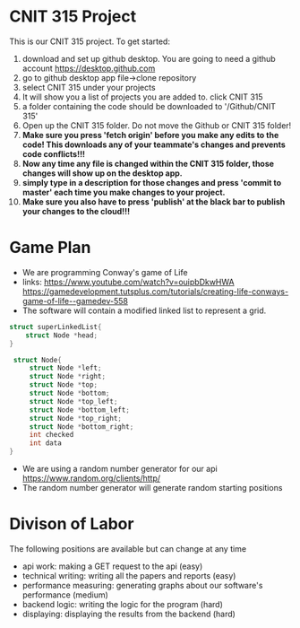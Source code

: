 # CNIT 315 Project
This is our CNIT 315 project. To get started:
1. download and set up github desktop. You are going to need a github account https://desktop.github.com
2. go to github desktop app file->clone repository
3. select CNIT 315 under your projects
4. It will show you a list of projects you are added to. click CNIT 315
5. a folder containing the code should be downloaded to '<some folder>/Github/CNIT 315'
6. Open up the CNIT 315 folder. Do not move the Github or CNIT 315 folder!
7.  **Make sure you press 'fetch origin' before you make any edits to the code! This downloads any of your teammate's changes and prevents code conflicts!!!**
8. **Now any time any file is changed within the CNIT 315 folder, those changes will show up on the desktop app.**
9. **simply type in a description for those changes and press 'commit to master' each time you make changes to your project.**
10. **Make sure you also have to press 'publish' at the black bar to publish your changes to the cloud!!!**

# Game Plan
* We are programming Conway's game of Life 
* links: https://www.youtube.com/watch?v=ouipbDkwHWA   https://gamedevelopment.tutsplus.com/tutorials/creating-life-conways-game-of-life--gamedev-558
* The software will contain a modified linked list to represent a grid. 
```c
struct superLinkedList{
    struct Node *head;
} 

 struct Node{
     struct Node *left;
     struct Node *right;
     struct Node *top;
     struct Node *bottom;
     struct Node *top_left;
     struct Node *bottom_left;
     struct Node *top_right;
     struct Node *bottom_right;
     int checked
     int data
} 
```
* We are using a random number generator for our api https://www.random.org/clients/http/
* The random number generator will generate random starting positions
# Divison of Labor
The following positions are available but can change at any time
* api work: making a GET request to the api (easy)
* technical writing: writing all the papers and reports (easy)
* performance measuring: generating graphs about our software's performance (medium)
* backend logic: writing the logic for the program (hard)
* displaying: displaying the results from the backend (hard)